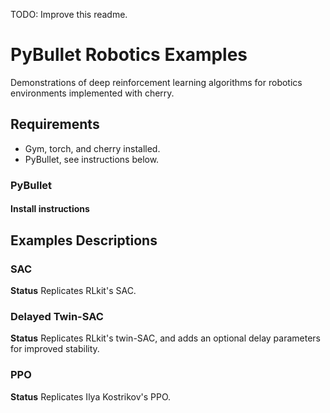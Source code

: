 
TODO: Improve this readme.

# PyBullet Robotics Examples

Demonstrations of deep reinforcement learning algorithms for robotics environments implemented with cherry.

## Requirements

* Gym, torch, and cherry installed.
* PyBullet, see instructions below.

### PyBullet

#### Install instructions

## Examples Descriptions

### SAC

**Status** Replicates RLkit's SAC. 

### Delayed Twin-SAC

**Status** Replicates RLkit's twin-SAC, and adds an optional delay parameters for improved stability.

### PPO

**Status** Replicates Ilya Kostrikov's PPO. 
